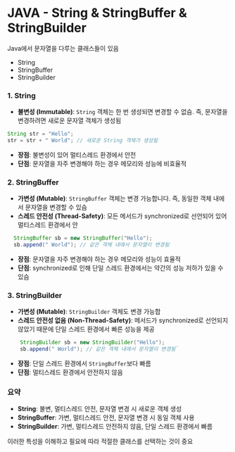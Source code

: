 # JAVA - String & StringBuffer & StringBuilder
Java에서 문자열을 다루는 클래스들이 있음
- String
- StringBuffer
- StringBuilder

### 1. String
- **불변성 (Immutable)**: `String` 객체는 한 번 생성되면 변경할 수 없슴. 즉, 문자열을 변경하려면 새로운 문자열 객체가 생성됨
```java
String str = "Hello"; 
str = str + " World"; // 새로운 String 객체가 생성됨
```
- **장점**: 불변성이 있어 멀티스레드 환경에서 안전
- **단점**: 문자열을 자주 변경해야 하는 경우 메모리와 성능에 비효율적

### 2. StringBuffer
- **가변성 (Mutable)**: `StringBuffer` 객체는 변경 가능합니다. 즉, 동일한 객체 내에서 문자열을 변경할 수 있슴
- **스레드 안전성 (Thread-Safety)**: 모든 메서드가 synchronized로 선언되어 있어 멀티스레드 환경에서 안
```java
  StringBuffer sb = new StringBuffer("Hello"); 
  sb.append(" World"); // 같은 객체 내에서 문자열이 변경됨
```
- **장점**: 문자열을 자주 변경해야 하는 경우 메모리와 성능이 효율적
- **단점**: synchronized로 인해 단일 스레드 환경에서는 약간의 성능 저하가 있을 수 있슴

### 3. StringBuilder
- **가변성 (Mutable)**: `StringBuilder` 객체도 변경 가능합
- **스레드 안전성 없음 (Non-Thread-Safety)**: 메서드가 synchronized로 선언되지 않았기 때문에 단일 스레드 환경에서 빠른 성능을 제공
```java
    StringBuilder sb = new StringBuilder("Hello"); 
    sb.append(" World"); // 같은 객체 내에서 문자열이 변경됨`    
```

- **장점**: 단일 스레드 환경에서 `StringBuffer`보다 빠름
- **단점**: 멀티스레드 환경에서 안전하지 않음

### 요약
- **String**: 불변, 멀티스레드 안전, 문자열 변경 시 새로운 객체 생성
- **StringBuffer**: 가변, 멀티스레드 안전, 문자열 변경 시 동일 객체 사용
- **StringBuilder**: 가변, 멀티스레드 안전하지 않음, 단일 스레드 환경에서 빠름

이러한 특성을 이해하고 필요에 따라 적절한 클래스를 선택하는 것이 중요

